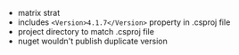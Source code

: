 - matrix strat 
- includes `<Version>4.1.7</Version>` property in .csproj file
- project directory to match .csproj file
- nuget wouldn't publish duplicate version
